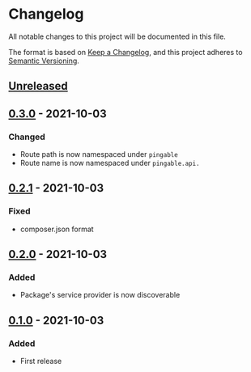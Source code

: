 # Changelog

All notable changes to this project will be documented in this file.

The format is based on [Keep a Changelog](https://keepachangelog.com/en/1.0.0/), and this project adheres to [Semantic Versioning](https://semver.org/spec/v2.0.0.html).

## [Unreleased]

## [0.3.0] - 2021-10-03

### Changed

- Route path is now namespaced under `pingable`
- Route name is now namespaced under `pingable.api.`

## [0.2.1] - 2021-10-03

### Fixed

- composer.json format

## [0.2.0] - 2021-10-03

### Added

- Package's service provider is now discoverable

## [0.1.0] - 2021-10-03

### Added

- First release

[Unreleased]: https://github.com/thtg88/laravel-pingable/compare/v0.3.0...HEAD
[0.3.0]: https://github.com/thtg88/laravel-pingable/compare/v0.2.1...v0.3.0
[0.2.1]: https://github.com/thtg88/laravel-pingable/compare/v0.2.0...v0.2.1
[0.2.0]: https://github.com/thtg88/laravel-pingable/compare/v0.1.0...v0.2.0
[0.1.0]: https://github.com/thtg88/laravel-pingable/releases/tag/v0.1.0
